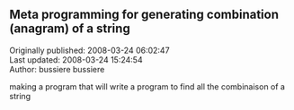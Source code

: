 ## Meta programming for generating combination (anagram) of a string  
Originally published: 2008-03-24 06:02:47  
Last updated: 2008-03-24 15:24:54  
Author: bussiere bussiere  
  
making a program that will write a program to find all the combinaison of a string